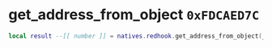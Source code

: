 # get_address_from_object `0xFDCAED7C`

```lua
local result --[[ number ]] = natives.redhook.get_address_from_object(_object --[[ number ]])
```